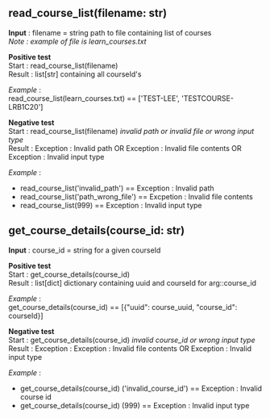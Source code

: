## read_course_list(filename: str)

**Input** : filename = string path to file containing list of courses  
*Note : example of file is learn_courses.txt*  

**Positive test**  
Start : read_course_list(filename)  
Result : list[str] containing all courseId's  

*Example* :  
read_course_list(learn_courses.txt) == ['TEST-LEE', 'TESTCOURSE-LRB1C20']

**Negative test**  
Start : read_course_list(filename) *invalid path or invalid file or wrong input type*  
Result : Exception : Invalid path OR Exception : Invalid file contents OR Exception : Invalid input type  

*Example* :  

- read_course_list('invalid_path') == Exception : Invalid path
- read_course_list('path_wrong_file') == Excpetion : Invalid file contents
- read_course_list(999) == Exception : Invalid input type



## get_course_details(course_id: str)

**Input** : course_id = string for a given courseId 

**Positive test**  
Start : get_course_details(course_id)  
Result : list[dict] dictionary containing uuid and courseId for arg::course_id

*Example* :  
get_course_details(course_id) ==  [{"uuid": course_uuid, "course_id": courseId}]

**Negative test**  
Start : get_course_details(course_id)  *invalid course_id or wrong input type*  
Result : Exception : Exception : Invalid file contents OR Exception : Invalid input type  

*Example* :  

- get_course_details(course_id) ('invalid_course_id') == Exception : Invalid course id
- get_course_details(course_id) (999) == Exception : Invalid input type


